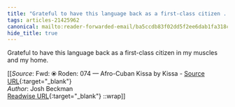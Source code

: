 ```yaml
---
title: "Grateful to have this language back as a first-class citizen ..."
tags: articles-21425962
canonical: mailto:reader-forwarded-email/ba5ccdb83f02dd5f2ee6dab1fa318c89
hide_title: true
---
```


Grateful to have this language back as a first-class citizen in my muscles and my home.


[[_Source_: Fwd: ⦿ Roden: 074 — Afro-Cuban Kissa by Kissa - [Source URL](mailto:reader-forwarded-email/ba5ccdb83f02dd5f2ee6dab1fa318c89){:target="_blank"}<br>
_Author_: Josh Beckman<br>
[Readwise URL](https://readwise.io/open/425929697){:target="_blank"}
::wrap]]